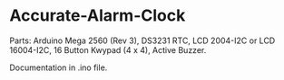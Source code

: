# Accurate-Alarm-Clock

Parts:
  Arduino Mega 2560 (Rev 3),
  DS3231 RTC,
  LCD 2004-I2C or LCD 16004-I2C,
  16 Button Kwypad (4 x 4),
  Active Buzzer.

Documentation in .ino file.
